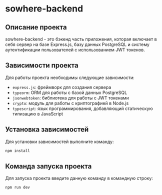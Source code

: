 # sowhere-backend

## Описание проекта

sowhere-backend - это бэкенд часть приложения, которая включает в себя сервер на базе Express.js, базу данных PostgreSQL и систему аутентификации пользователей с использованием JWT токенов.

## Зависимости проекта

Для работы проекта необходимы следующие зависимости:

- `express.js`: фреймворк для создания сервера
- `typeorm`: ORM для работы с базой данных PostgreSQL
- `jsonwebtoken`: библиотека для работы с JWT токенами
- `crypto`: модуль для работы с криптографией в Node.js
- `typescript`: язык программирования, добавляющий статическую типизацию в JavaScript

## Установка зависимостей

Для установки зависимостей выполните команду:


```bash
npm install
```

## Команда запуска проекта

Для запуска проекта введите данную команду в командную строку:

```bash
npm run dev
